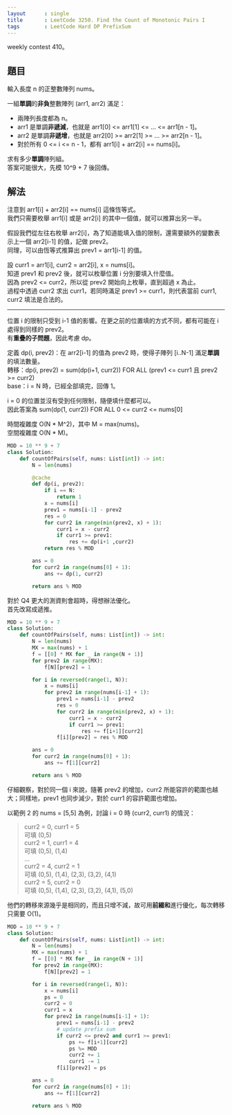```yaml
---
layout      : single
title       : LeetCode 3250. Find the Count of Monotonic Pairs I
tags        : LeetCode Hard DP PrefixSum
---
```

weekly contest 410。  

## 題目

輸入長度 n 的正整數陣列 nums。  

一組**單調**的**非負**整數陣列 (arr1, arr2) 滿足：  

- 兩陣列長度都為 n。  
- arr1 是單調**非遞減**，也就是 arr1[0] <= arr1[1] <= ... <= arr1[n - 1]。  
- arr2 是單調**非遞增**，也就是 arr2[0] >= arr2[1] >= ... >= arr2[n - 1]。  
- 對於所有 0 <= i <= n - 1，都有 arr1[i] + arr2[i] == nums[i]。  

求有多少**單調**陣列組。  
答案可能很大，先模 10^9 + 7 後回傳。  

## 解法

注意到 arr1[i] + arr2[i] == nums[i] 這條恆等式。  
我們只需要枚舉 arr1[i] 或是 arr2[i] 的其中一個值，就可以推算出另一半。  

假設我們從左往右枚舉 arr2[i]，為了知道能填入值的限制，還需要額外的變數表示上一個 arr2[i-1] 的值，記做 prev2。  
同理，可以由恆等式推算出 prev1 = arr1[i-1] 的值。  

設 curr1 = arr1[i], curr2 = arr2[i], x = nums[i]。  
知道 prev1 和 prev2 後，就可以枚舉位置 i 分別要填入什麼值。  
因為 prev2 <= curr2，所以從 prev2 開始向上枚舉，直到超過 x 為止。  
過程中透過 curr2 求出 curr1，若同時滿足 prev1 >= curr1，則代表當前 curr1, curr2 填法是合法的。  

---

位置 i 的限制只受到 i-1 值的影響。在更之前的位置填的方式不同，都有可能在 i 處得到同樣的 prev2。  
有**重疊的子問題**，因此考慮 dp。  

定義 dp(i, prev2)：在 arr2[i-1] 的值為 prev2 時，使得子陣列 [i..N-1] 滿足**單調**的填法數量。  
轉移：dp(i, prev2) = sum(dp(i+1, curr2)) FOR ALL (prev1 <= curr1 且 prev2 >= curr2)  
base：i = N 時，已經全部填完，回傳 1。  

i = 0 的位置並沒有受到任何限制，隨便填什麼都可以。  
因此答案為 sum(dp(1, curr2)) FOR ALL 0 <= curr2 <= nums[0]

時間複雜度 O(N \* M^2)，其中 M = max(nums)。  
空間複雜度 O(N \* M)。  

```python
MOD = 10 ** 9 + 7
class Solution:
    def countOfPairs(self, nums: List[int]) -> int:
        N = len(nums)

        @cache
        def dp(i, prev2):
            if i == N:
                return 1
            x = nums[i]
            prev1 = nums[i-1] - prev2
            res = 0
            for curr2 in range(min(prev2, x) + 1):
                curr1 = x - curr2
                if curr1 >= prev1:
                    res += dp(i+1 ,curr2)
            return res % MOD

        ans = 0
        for curr2 in range(nums[0] + 1):
            ans += dp(1, curr2)

        return ans % MOD
```

對於 Q4 更大的測資則會超時，得想辦法優化。  
首先改寫成遞推。  

```python
MOD = 10 ** 9 + 7
class Solution:
    def countOfPairs(self, nums: List[int]) -> int:
        N = len(nums)
        MX = max(nums) + 1
        f = [[0] * MX for _ in range(N + 1)]
        for prev2 in range(MX):
            f[N][prev2] = 1

        for i in reversed(range(1, N)):
            x = nums[i]
            for prev2 in range(nums[i-1] + 1):
                prev1 = nums[i-1] - prev2
                res = 0
                for curr2 in range(min(prev2, x) + 1):
                    curr1 = x - curr2
                    if curr1 >= prev1:
                        res += f[i+1][curr2]
                f[i][prev2] = res % MOD

        ans = 0
        for curr2 in range(nums[0] + 1):
            ans += f[1][curr2]

        return ans % MOD
```

仔細觀察，對於同一個 i 來說，隨著 prev2 的增加，curr2 所能容許的範圍也越大；同樣地，prev1 也同步減少，對於 curr1 的容許範圍也增加。  

以範例 2 的 nums = [5,5] 為例，討論 i = 0 時 (curr2, curr1) 的情況：  
> curr2 = 0, curr1 = 5  
> 可填 (0,5)  
> curr2 = 1, curr1 = 4  
> 可填 (0,5), (1,4)  
> ...  
> curr2 = 4, curr2 = 1  
> 可填 (0,5), (1,4), (2,3), (3,2), (4,1)  
> curr2 = 5, curr2 = 0  
> 可填 (0,5), (1,4), (2,3), (3,2), (4,1), (5,0)  

他們的轉移來源幾乎是相同的，而且只增不減，故可用**前綴和**進行優化，每次轉移只需要 O(1)。  

```python
MOD = 10 ** 9 + 7
class Solution:
    def countOfPairs(self, nums: List[int]) -> int:
        N = len(nums)
        MX = max(nums) + 1
        f = [[0] * MX for _ in range(N + 1)]
        for prev2 in range(MX):
            f[N][prev2] = 1

        for i in reversed(range(1, N)):
            x = nums[i]
            ps = 0
            curr2 = 0
            curr1 = x
            for prev2 in range(nums[i-1] + 1):
                prev1 = nums[i-1] - prev2
                # update prefix sum
                if curr2 <= prev2 and curr1 >= prev1:
                    ps += f[i+1][curr2]
                    ps %= MOD
                    curr2 += 1
                    curr1 -= 1
                f[i][prev2] = ps

        ans = 0
        for curr2 in range(nums[0] + 1):
            ans += f[1][curr2]

        return ans % MOD
```
